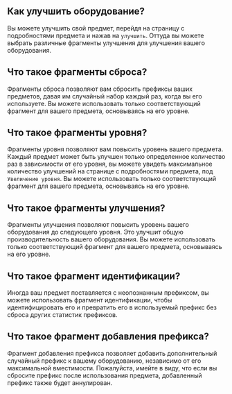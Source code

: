 ## Как улучшить оборудование?

Вы можете улучшить свой предмет, перейдя на страницу с подробностями предмета и нажав на `улучшить`.
Оттуда вы можете выбрать различные фрагменты улучшения для улучшения вашего оборудования.

## Что такое фрагменты сброса?

Фрагменты сброса позволяют вам сбросить префиксы ваших предметов, давая им случайный набор каждый раз, когда вы его используете.
Вы можете использовать только соответствующий фрагмент для вашего предмета, основываясь на его уровне.

## Что такое фрагменты уровня?

Фрагменты уровня позволяют вам повысить уровень вашего предмета.
Каждый предмет может быть улучшен только определенное количество раз в зависимости от его уровня, вы можете увидеть максимальное количество улучшений на странице с подробностями предмета, под `Увеличение уровня`.
Вы можете использовать только соответствующий фрагмент для вашего предмета, основываясь на его уровне.

## Что такое фрагменты улучшения?

Фрагменты улучшения позволяют повысить уровень вашего оборудования до следующего уровня. Это улучшит общую производительность вашего оборудования.
Вы можете использовать только соответствующий фрагмент для вашего предмета, основываясь на его уровне.

## Что такое фрагмент идентификации?

Иногда ваш предмет поставляется с неопознанным префиксом, вы можете использовать фрагмент идентификации, чтобы идентифицировать его и превратить его в используемый префикс без сброса других статистик префиксов.

## Что такое фрагмент добавления префикса?

Фрагмент добавления префикса позволяет добавить дополнительный случайный префикс к вашему оборудованию, независимо от его максимальной вместимости.
Пожалуйста, имейте в виду, что если вы сбросите префикс после использования предмета, добавленный префикс также будет аннулирован.
